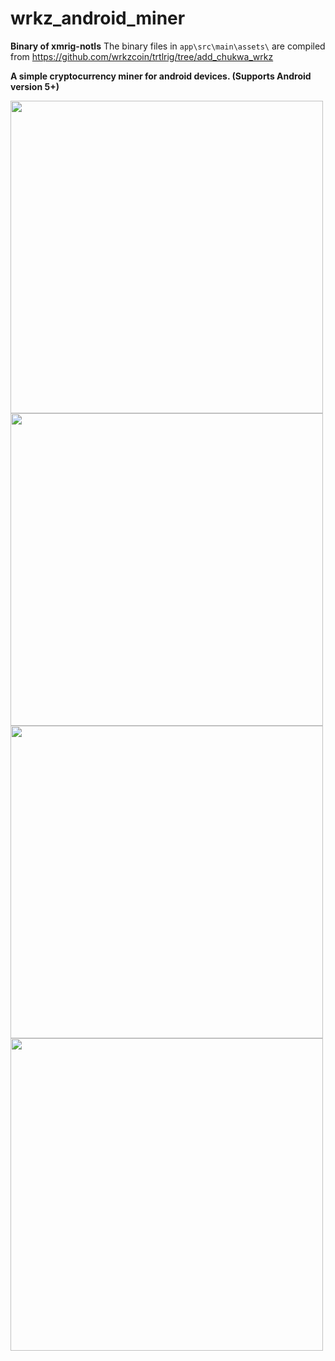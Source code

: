 # wrkz_android_miner

**Binary of xmrig-notls**
The binary files in `app\src\main\assets\` are compiled from https://github.com/wrkzcoin/trtlrig/tree/add_chukwa_wrkz

**A simple cryptocurrency miner for android devices. (Supports Android version 5+)**

<img align="left" height="500" src="https://github.com/Mine2Gether/m2g_android_miner/blob/master/docs/images/miner.jpg">
<img align="left" height="500" src="https://github.com/Mine2Gether/m2g_android_miner/blob/master/docs/images/settings.jpg">
<img align="left" height="500" src="https://github.com/Mine2Gether/m2g_android_miner/blob/master/docs/images/stats.jpg">
<img align="left" height="500" src="https://github.com/Mine2Gether/m2g_android_miner/blob/master/docs/images/about.jpg">

